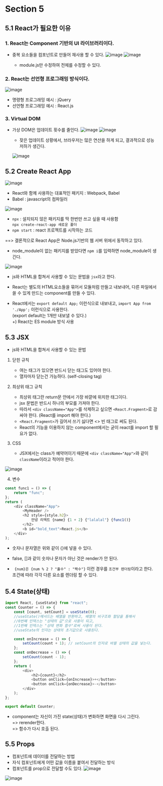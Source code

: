 # Section 5

## 5.1 React가 필요한 이유

### 1. React는 Component 기반의 UI 라이브러리이다.

-   중복 요소들을 컴포넌트로 만들어 재사용 할 수 있다.
    ![image](https://user-images.githubusercontent.com/70802352/177181872-9b10eb29-3207-4956-ab78-ee6f5b496381.png)
    ![image](https://user-images.githubusercontent.com/70802352/177182119-dc04a349-ef66-47fd-87f6-b3ebf0ccd197.png)

    -   module.js만 수정하여 전체를 수정할 수 있다.

### 2. React는 선언형 프로그래밍 방식이다.

![image](https://user-images.githubusercontent.com/70802352/177182725-9876fd63-a27c-421d-b044-1199dd17d7bf.png)

-   명령형 프로그래밍 예시 : jQuery
-   선언형 프로그래밍 예시 : React.js

### 3. Virtual DOM

-   가상 DOM은 업데이트 횟수를 줄인다.
    ![image](https://user-images.githubusercontent.com/70802352/177183175-d3adb5f7-bcd9-40bb-abd7-70d39641c878.png)
    ![image](https://user-images.githubusercontent.com/70802352/177183267-0198d6f8-c092-4ddc-b17c-afff6f571749.png)

    -   잦은 업데이트 상황에서, 브라우저는 많은 연산을 하게 되고, 결과적으로 성능 저하가 생긴다.

    ![image](https://user-images.githubusercontent.com/70802352/177183559-454b2949-bff9-46db-b2b3-77936eb025f2.png)

## 5.2 Create React App

![image](https://user-images.githubusercontent.com/70802352/177193643-7749ca97-2a36-4d93-8ebf-c026901bd8a5.png)

-   React와 함께 사용하는 대표적인 패키지 : Webpack, Babel
-   Babel : javascript의 컴파일러

![image](https://user-images.githubusercontent.com/70802352/177193832-e099253d-9e22-4309-844f-7b3200760c50.png)

-   `npx` : 설치되지 않은 패키지를 딱 한번만 쓰고 싶을 때 사용함  
    `npx create-react-app 새로운 폴더`
-   `npm start` : react 프로젝트를 시작하는 코드

==> 결론적으로 React App은 Node.js기반의 웹 서버 위에서 동작하고 있다.

-   node_module이 없는 패키지를 받았다면 `npm i`를 입력하면 node_module이 생긴다.

![image](https://user-images.githubusercontent.com/70802352/177197174-f6b2d6e3-4ac0-4c89-b0cd-d4a6a458c076.png)

-   js와 HTML을 합쳐서 사용할 수 있는 문법을 `jsx`라고 한다.
-   React는 별도의 HTML요소들을 묶어서 모듈처럼 만들고 내보내어, 다른 파일에서 쓸 수 있게 만드는 component를 만들 수 있다.

-   React에서는 `export default App;` 이런식으로 내보내고, `import App from './App';` 이런식으로 사용한다.  
     (export default는 1개만 내보낼 수 있다.)  
    +) React는 ES module 방식 사용

## 5.3 JSX

-   js와 HTML을 합쳐서 사용할 수 있는 문법

1. 닫힌 규칙

    - 여는 태그가 있으면 반드시 닫는 태그도 있어야 한다.
    - 열자마자 닫는건 가능하다. (self-closing tag)

2. 최상위 태그 규칙

    - 최상위 태그란 return문 안에서 가장 바깥에 위치한 태그이다.
    - jsx 문법은 반드시 하나의 부모를 가져야 한다.
    - 따라서 `<div className="App">`를 삭제하고 싶으면 `<React.Fragment>`로 감싸야 한다. (React를 import 해야 한다.)
    - `<React.Fragment>`가 길어서 쓰기 싫다면 <> 빈 태그로 써도 된다.
    - React의 기능을 이용하지 않는 component에서는 굳이 react를 import 할 필요가 없다.

3. CSS

    - JSX에서는 class가 예약어이기 때문에 `<div className="App">`와 같이 `className`이라고 적어야 한다.

![image](https://user-images.githubusercontent.com/70802352/177202607-22318a36-0967-44e5-ad1a-28aba5f5cde3.png)

4. 변수

```javascript
const func1 = () => {
    return "func";
};
return (
    <div className="App">
        <MyHeader />
        <h2 style={style.h2}>
            안녕 리액트 {name} {1 + 2} {"lalalal"} {func1()}
        </h2>
        <b id="bold_text">React.js</b>
    </div>
);
```

-   숫자나 문자열은 위와 같이 {}에 넣을 수 있다.
-   false, []과 같이 숫자나 문자가 아닌 것은 render가 안 된다.

-   ` {num}은 {num % 2 ? "홀수" : "짝수"}` 이런 경우를 `조건부 렌더링`이라고 한다.  
    조건에 따라 각각 다른 요소를 렌더링 할 수 있다.

## 5.4 State(상태)

```javascript
import React, {useState} from "react";
const Counter = () => {
    const [count, setCount] = useState(0);
    //useState()메서드는 배열을 반환하고, 배열의 비구조화 할당을 통해서
    //0번째 인덱스는 "상태의 값"으로 사용이 되고,
    //1번째 인덱스는 "상태 변화 함수"로써 사용이 된다.
    //useState의 인자는 상태의 초기값으로 사용된다.

    const onIncrease = () => {
        setCount(count + 1); // setCount의 인자로 바뀔 상태의 값을 넣는다.
    };
    const onDecrease = () => {
        setCount(count - 1);
    };
    return (
        <div>
            <h2>{count}</h2>
            <button onClick={onIncrease}>+</button>
            <button onClick={onDecrease}>-</button>
        </div>
    );
};

export default Counter;
```

-   component는 자신이 가진 state(상태)가 변화하면 화면을 다시 그린다.  
    => rerender한다.  
    => 함수가 다시 호출 된다.

## 5.5 Props

-   컴포넌트에 데이터를 전달하는 방법
-   자식 컴포넌트에게 어떤 값을 이름을 붙여서 전달하는 방식
-   컴포넌트를 prop으로 전달할 수도 있다.
    ![image](https://user-images.githubusercontent.com/70802352/177264254-93705b0f-0db2-489e-a093-576eed41ae7c.png)

![image](https://user-images.githubusercontent.com/70802352/177264347-52ca0f18-bf78-4547-b257-753e5af2bfe6.png)
